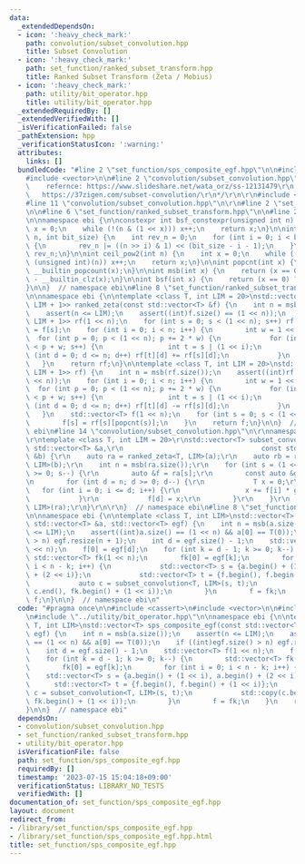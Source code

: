 ```yaml
---
data:
  _extendedDependsOn:
  - icon: ':heavy_check_mark:'
    path: convolution/subset_convolution.hpp
    title: Subset Convolution
  - icon: ':heavy_check_mark:'
    path: set_function/ranked_subset_transform.hpp
    title: Ranked Subset Transform (Zeta / Mobius)
  - icon: ':heavy_check_mark:'
    path: utility/bit_operator.hpp
    title: utility/bit_operator.hpp
  _extendedRequiredBy: []
  _extendedVerifiedWith: []
  _isVerificationFailed: false
  _pathExtension: hpp
  _verificationStatusIcon: ':warning:'
  attributes:
    links: []
  bundledCode: "#line 2 \"set_function/sps_composite_egf.hpp\"\n\n#include <cassert>\n\
    #include <vector>\n\n#line 2 \"convolution/subset_convolution.hpp\"\n\r\n/*\r\n\
    \    refernce: https://www.slideshare.net/wata_orz/ss-12131479\r\n           \
    \   https://37zigen.com/subset-convolution/\r\n*/\r\n\r\n#include <array>\r\n\
    #line 11 \"convolution/subset_convolution.hpp\"\n\r\n#line 2 \"set_function/ranked_subset_transform.hpp\"\
    \n\n#line 6 \"set_function/ranked_subset_transform.hpp\"\n\n#line 2 \"utility/bit_operator.hpp\"\
    \n\nnamespace ebi {\n\nconstexpr int bsf_constexpr(unsigned int n) {\n    int\
    \ x = 0;\n    while (!(n & (1 << x))) x++;\n    return x;\n}\n\nint bit_reverse(int\
    \ n, int bit_size) {\n    int rev_n = 0;\n    for (int i = 0; i < bit_size; i++)\
    \ {\n        rev_n |= ((n >> i) & 1) << (bit_size - i - 1);\n    }\n    return\
    \ rev_n;\n}\n\nint ceil_pow2(int n) {\n    int x = 0;\n    while ((1U << x) <\
    \ (unsigned int)(n)) x++;\n    return x;\n}\n\nint popcnt(int x) {\n    return\
    \ __builtin_popcount(x);\n}\n\nint msb(int x) {\n    return (x == 0) ? -1 : 31\
    \ - __builtin_clz(x);\n}\n\nint bsf(int x) {\n    return (x == 0) ? -1 : __builtin_ctz(x);\n\
    }\n\n}  // namespace ebi\n#line 8 \"set_function/ranked_subset_transform.hpp\"\
    \n\nnamespace ebi {\n\ntemplate <class T, int LIM = 20>\nstd::vector<std::array<T,\
    \ LIM + 1>> ranked_zeta(const std::vector<T> &f) {\n    int n = msb(f.size());\n\
    \    assert(n <= LIM);\n    assert((int)f.size() == (1 << n));\n    std::vector<std::array<T,\
    \ LIM + 1>> rf(1 << n);\n    for (int s = 0; s < (1 << n); s++) rf[s][popcnt(s)]\
    \ = f[s];\n    for (int i = 0; i < n; i++) {\n        int w = 1 << i;\n      \
    \  for (int p = 0; p < (1 << n); p += 2 * w) {\n            for (int s = p; s\
    \ < p + w; s++) {\n                int t = s | (1 << i);\n                for\
    \ (int d = 0; d <= n; d++) rf[t][d] += rf[s][d];\n            }\n        }\n \
    \   }\n    return rf;\n}\n\ntemplate <class T, int LIM = 20>\nstd::vector<T> ranked_mobius(std::vector<std::array<T,\
    \ LIM + 1>> rf) {\n    int n = msb(rf.size());\n    assert((int)rf.size() == (1\
    \ << n));\n    for (int i = 0; i < n; i++) {\n        int w = 1 << i;\n      \
    \  for (int p = 0; p < (1 << n); p += 2 * w) {\n            for (int s = p; s\
    \ < p + w; s++) {\n                int t = s | (1 << i);\n                for\
    \ (int d = 0; d <= n; d++) rf[t][d] -= rf[s][d];\n            }\n        }\n \
    \   }\n    std::vector<T> f(1 << n);\n    for (int s = 0; s < (1 << n); s++) {\n\
    \        f[s] = rf[s][popcnt(s)];\n    }\n    return f;\n}\n\n}  // namespace\
    \ ebi\n#line 14 \"convolution/subset_convolution.hpp\"\n\r\nnamespace ebi {\r\n\
    \r\ntemplate <class T, int LIM = 20>\r\nstd::vector<T> subset_convolution(const\
    \ std::vector<T> &a,\r\n                                  const std::vector<T>\
    \ &b) {\r\n    auto ra = ranked_zeta<T, LIM>(a);\r\n    auto rb = ranked_zeta<T,\
    \ LIM>(b);\r\n    int n = msb(ra.size());\r\n    for (int s = (1 << n) - 1; s\
    \ >= 0; s--) {\r\n        auto &f = ra[s];\r\n        const auto &g = rb[s];\r\
    \n        for (int d = n; d >= 0; d--) {\r\n            T x = 0;\r\n         \
    \   for (int i = 0; i <= d; i++) {\r\n                x += f[i] * g[d - i];\r\n\
    \            }\r\n            f[d] = x;\r\n        }\r\n    }\r\n    return ranked_mobius<T,\
    \ LIM>(ra);\r\n}\r\n\r\n}  // namespace ebi\n#line 8 \"set_function/sps_composite_egf.hpp\"\
    \n\nnamespace ebi {\n\ntemplate <class T, int LIM>\nstd::vector<T> sps_composite_egf(const\
    \ std::vector<T> &a, std::vector<T> egf) {\n    int n = msb(a.size());\n    assert(n\
    \ <= LIM);\n    assert((int)a.size() == (1 << n) && a[0] == T(0));\n    if ((int)egf.size()\
    \ > n) egf.resize(n + 1);\n    int d = egf.size() - 1;\n    std::vector<T> f(1\
    \ << n);\n    f[0] = egf[d];\n    for (int k = d - 1; k >= 0; k--) {\n       \
    \ std::vector<T> fk(1 << n);\n        fk[0] = egf[k];\n        for (int i = 0;\
    \ i < n - k; i++) {\n            std::vector<T> s = {a.begin() + (1 << i), a.begin()\
    \ + (2 << i)};\n            std::vector<T> t = {f.begin(), f.begin() + (1 << i)};\n\
    \            auto c = subset_convolution<T, LIM>(s, t);\n            std::copy(c.begin(),\
    \ c.end(), fk.begin() + (1 << i));\n        }\n        f = fk;\n    }\n    return\
    \ f;\n}\n\n}  // namespace ebi\n"
  code: "#pragma once\n\n#include <cassert>\n#include <vector>\n\n#include \"../convolution/subset_convolution.hpp\"\
    \n#include \"../utility/bit_operator.hpp\"\n\nnamespace ebi {\n\ntemplate <class\
    \ T, int LIM>\nstd::vector<T> sps_composite_egf(const std::vector<T> &a, std::vector<T>\
    \ egf) {\n    int n = msb(a.size());\n    assert(n <= LIM);\n    assert((int)a.size()\
    \ == (1 << n) && a[0] == T(0));\n    if ((int)egf.size() > n) egf.resize(n + 1);\n\
    \    int d = egf.size() - 1;\n    std::vector<T> f(1 << n);\n    f[0] = egf[d];\n\
    \    for (int k = d - 1; k >= 0; k--) {\n        std::vector<T> fk(1 << n);\n\
    \        fk[0] = egf[k];\n        for (int i = 0; i < n - k; i++) {\n        \
    \    std::vector<T> s = {a.begin() + (1 << i), a.begin() + (2 << i)};\n      \
    \      std::vector<T> t = {f.begin(), f.begin() + (1 << i)};\n            auto\
    \ c = subset_convolution<T, LIM>(s, t);\n            std::copy(c.begin(), c.end(),\
    \ fk.begin() + (1 << i));\n        }\n        f = fk;\n    }\n    return f;\n\
    }\n\n}  // namespace ebi"
  dependsOn:
  - convolution/subset_convolution.hpp
  - set_function/ranked_subset_transform.hpp
  - utility/bit_operator.hpp
  isVerificationFile: false
  path: set_function/sps_composite_egf.hpp
  requiredBy: []
  timestamp: '2023-07-15 15:04:18+09:00'
  verificationStatus: LIBRARY_NO_TESTS
  verifiedWith: []
documentation_of: set_function/sps_composite_egf.hpp
layout: document
redirect_from:
- /library/set_function/sps_composite_egf.hpp
- /library/set_function/sps_composite_egf.hpp.html
title: set_function/sps_composite_egf.hpp
---
```


